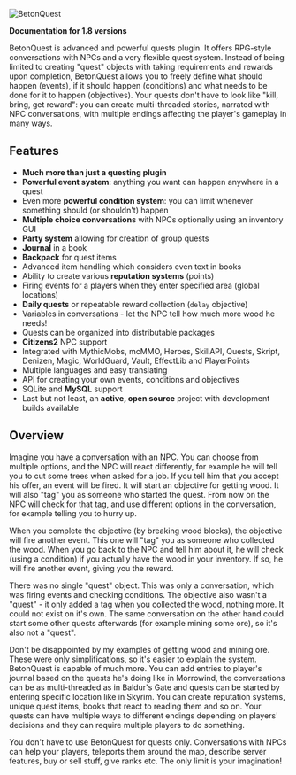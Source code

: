 ![BetonQuest](http://betonquest.betoncraft.pl/logo.png)

**Documentation for 1.8 versions**

BetonQuest is advanced and powerful quests plugin. It offers RPG-style conversations with NPCs and a very flexible quest system. Instead of being limited to creating "quest" objects with taking requirements and rewards upon completion, BetonQuest allows you to freely define what should happen (events), if it should happen (conditions) and what needs to be done for it to happen (objectives). Your quests don't have to look like "kill, bring, get reward": you can create multi-threaded stories, narrated with NPC conversations, with multiple endings affecting the player's gameplay in many ways.

## Features

* **Much more than just a questing plugin**
* **Powerful event system**: anything you want can happen anywhere in a quest
* Even more **powerful condition system**: you can limit whenever something should (or shouldn't) happen
* **Multiple choice conversations** with NPCs optionally using an inventory GUI
* **Party system** allowing for creation of group quests
* **Journal** in a book
* **Backpack** for quest items
* Advanced item handling which considers even text in books
* Ability to create various **reputation systems** (points)
* Firing events for a players when they enter specified area (global locations)
* **Daily quests** or repeatable reward collection (`delay` objective)
* Variables in conversations - let the NPC tell how much more wood he needs!
* Quests can be organized into distributable packages
* **Citizens2** NPC support
* Integrated with MythicMobs, mcMMO, Heroes, SkillAPI, Quests, Skript, Denizen, Magic, WorldGuard, Vault, EffectLib and PlayerPoints
* Multiple languages and easy translating
* API for creating your own events, conditions and objectives
* SQLite and **MySQL** support
* Last but not least, an **active, open source** project with development builds available

## Overview

Imagine you have a conversation with an NPC. You can choose from multiple options, and the NPC will react differently, for example he will tell you to cut some trees when asked for a job. If you tell him that you accept his offer, an event will be fired. It will start an objective for getting wood. It will also "tag" you as someone who started the quest. From now on the NPC will check for that tag, and use different options in the conversation, for example telling you to hurry up.

When you complete the objective (by breaking wood blocks), the objective will fire another event. This one will "tag" you as someone who collected the wood. When you go back to the NPC and tell him about it, he will check (using a condition) if you actually have the wood in your inventory. If so, he will fire another event, giving you the reward.

There was no single "quest" object. This was only a conversation, which was firing events and checking conditions. The objective also wasn't a "quest" - it only added a tag when you collected the wood, nothing more. It could not exist on it's own. The same conversation on the other hand could start some other quests afterwards (for example mining some ore), so it's also not a "quest".

Don't be disappointed by my examples of getting wood and mining ore. These were only simplifications, so it's easier to explain the system. BetonQuest is capable of much more. You can add entries to player's journal based on the quests he's doing like in Morrowind, the conversations can be as multi-threaded as in Baldur's Gate and quests can be started by entering specific location like in Skyrim. You can create reputation systems, unique quest items, books that react to reading them and so on. Your quests can have multiple ways to different endings depending on players' decisions and they can require multiple players to do something.

You don't have to use BetonQuest for quests only. Conversations with NPCs can help your players, teleports them around the map, describe server features, buy or sell stuff, give ranks etc. The only limit is your imagination!
